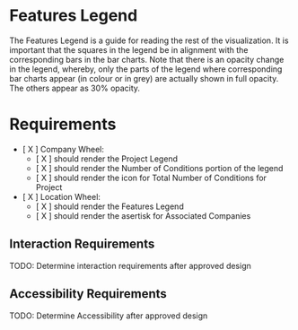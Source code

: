 # Features Legend

The Features Legend is a guide for reading the rest of the visualization. It is important
that the squares in the legend be in alignment with the corresponding bars in the bar charts. 
Note that there is an opacity change in the legend, whereby, only the parts of the legend where 
corresponding bar charts appear (in colour or in grey) are actually shown in full opacity.
The others appear as 30% opacity.

# Requirements

* [ X ] Company Wheel:
  * [ X ] should render the Project Legend
  * [ X ] should render the Number of Conditions portion of the legend
  * [ X ] should render the icon for Total Number of Conditions for Project
* [ X ] Location Wheel:
  * [ X ] should render the Features Legend
  * [ X ] should render the asertisk for Associated Companies

## Interaction Requirements

TODO: Determine interaction requirements after approved design

## Accessibility Requirements

TODO: Determine Accessibility after approved design
